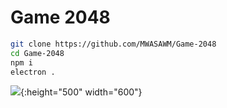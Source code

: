# Game 2048

~~~bash
git clone https://github.com/MWASAWM/Game-2048
cd Game-2048
npm i
electron .
~~~

![](https://github.com/MWASAWM/Game-2048/blob/master/README.JPG){:height="500" width="600"}
